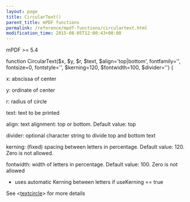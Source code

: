 ```yaml
---
layout: page
title: CircularText()
parent_title: mPDF functions
permalink: /reference/mpdf-functions/circulartext.html
modification_time: 2015-08-05T12:00:43+00:00
---
```




<p>mPDF &gt;= 5.4</p>
<p>function CircularText($x, $y, $r, $text, $align='top|bottom', fontfamily='', fontsize=0, fontstyle='', $kerning=120, $fontwidth=100, $divider='') {</p>
<p>x: abscissa of center

y: ordinate of center

r: radius of circle

text: text to be printed

align: text alignment: top or bottom. Default value: top</p>
<p>

divider: optional character string to divide top and bottom text

kerning: (fixed) spacing between letters in percentage. Default value: 120. Zero is not allowed.

fontwidth: width of letters in percentage. Default value: 100. Zero is not allowed

- uses automatic Kerning between letters if useKerning == true</p>
<p>See &lt;<a href="{{ "/reference/html-control-tags/textcircle.html" | prepend: site.baseurl }}">textcircle</a>&gt; for more details</p>
